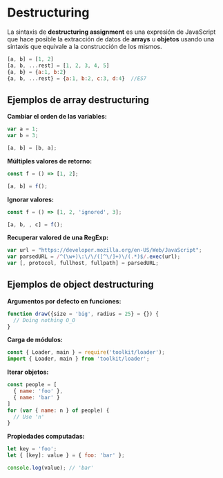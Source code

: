 # Destructuring

La sintaxis de **destructuring assignment** es una expresión de JavaScript que hace posible la extracción de datos de **arrays** u **objetos** usando una sintaxis que equivale a la construcción de los mismos.

```javaScript
[a, b] = [1, 2]
[a, b, ...rest] = [1, 2, 3, 4, 5]
{a, b} = {a:1, b:2}
{a, b, ...rest} = {a:1, b:2, c:3, d:4}  //ES7
```

## Ejemplos de array destructuring

**Cambiar el orden de las variables:**

```javascript
var a = 1;
var b = 3;

[a, b] = [b, a];
```

**Múltiples valores de retorno:**

```javascript
const f = () => [1, 2];

[a, b] = f();
```

**Ignorar valores:**

```javascript
const f = () => [1, 2, 'ignored', 3];

[a, b, , c] = f();
```

**Recuperar valored de una RegExp:**

```javascript
var url = "https://developer.mozilla.org/en-US/Web/JavaScript";
var parsedURL = /^(\w+)\:\/\/([^\/]+)\/(.*)$/.exec(url);
var [, protocol, fullhost, fullpath] = parsedURL;
```

## Ejemplos de object destructuring

**Argumentos por defecto en funciones:**

```javascript
function draw({size = 'big', radius = 25} = {}) {
  // Doing nothing O_O
}
```

**Carga de módulos:**

```javascript
const { Loader, main } = require('toolkit/loader');
import { Loader, main } from 'toolkit/loader';
```

**Iterar objetos:**

```javascript
const people = [
  { name: 'foo' },
  { name: 'bar' }
]
for (var { name: n } of people) {
  // Use 'n'
}
```

**Propiedades computadas:**

```javascript
let key = 'foo';
let { [key]: value } = { foo: 'bar' };

console.log(value); // 'bar'
```
